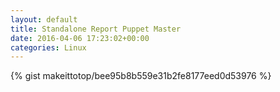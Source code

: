 ```yaml
---
layout: default                                                                                                              
title: Standalone Report Puppet Master                                                                                                                       
date: 2016-04-06 17:23:02+00:00                                                                                                                        
categories: Linux                                                                                                                
---                                                                                                                              
```


{% gist makeittotop/bee95b8b559e31b2fe8177eed0d53976 %}                                                                                                           

